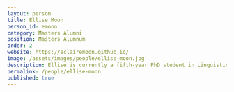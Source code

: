 ```yaml
---
layout: person  
title: Ellise Moon
person_id: emoon 
category: Masters Alumni 
position: Masters Alumnum
order: 2
website: https://eclairemoon.github.io/
image: /assets/images/people/ellise-moon.jpg
description: Ellise is currently a fifth-year PhD student in Linguistics and Philosophy at the University of Rochester.
permalink: /people/ellise-moon 
published: true
---
```

